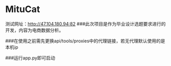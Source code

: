 # MituCat
测试网址：http://47.104.180.94:82
###此次项目是作为毕业设计选题要求进行的开发，内容为电商数据分析。

###在使用之前需先更换api/tools/proxies中的代理链接，若无代理默认使用的是本机ip

###运行app.py即可启动
